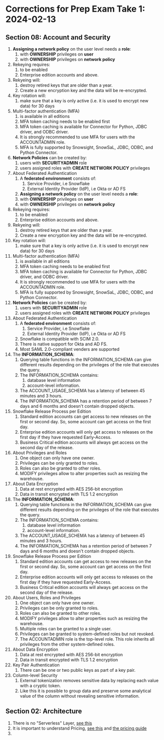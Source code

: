 # Corrections for Prep Exam Take 1: 2024-02-13

## Section 08: Account and Security

1. **Assigning a network policy** on the user level needs a **role**:
   1. with **OWNERSHIP** privileges on **user**
   1. with **OWNERSHIP** privileges on **network policy**
1. Rekeying requires:
   1. to be enabled
   1. Enterprise edition accounts and above.
1. Rekyeing will:
   1. destroy retired keys that are older than a year.
   1. Create a new encryption key and the data will be re-encrypted.
1. Key rotation will:
   1. make sure that a key is only active (i.e. it is used to encrypt new data) for 30 days
1. Multi-factor authentication (MFA)
   1. is available in all editions
   1. MFA token caching needs to be enabled first
   1. MFA token caching is available for Connector for Python, JDBC driver, and ODBC driver.
   1. It is strongly recommended to use MFA for users with the ACCOUNTADMIN role.
   1. MFA is fully supported by Snowsight, SnowSaL, JDBC, ODBC, and Python Connector.
1. **Network Policies** can be created by:
   1. users with **SECURITYADMIN** role
   1. users assigned roles with **CREATE NETWORK POLICY** privileges
1. About Federated Authentication
   1. A **federated environment** consists of:
      1. Service Provider, i.e Snowflake
      1. External Identity Provider (IdP), i.e Okta or AD FS
   1. **Assigning a network policy** on the user level needs a **role**:
   1. with **OWNERSHIP** privileges on **user**
   1. with **OWNERSHIP** privileges on **network policy**
1. Rekeying requires:
   1. to be enabled
   1. Enterprise edition accounts and above.
1. Rekyeing will:
   1. destroy retired keys that are older than a year.
   1. Create a new encryption key and the data will be re-encrypted.
1. Key rotation will:
   1. make sure that a key is only active (i.e. it is used to encrypt new data) for 30 days
1. Multi-factor authentication (MFA)
   1. is available in all editions
   1. MFA token caching needs to be enabled first
   1. MFA token caching is available for Connector for Python, JDBC driver, and ODBC driver.
   1. It is strongly recommended to use MFA for users with the ACCOUNTADMIN role.
   1. MFA is fully supported by Snowsight, SnowSaL, JDBC, ODBC, and Python Connector.
1. **Network Policies** can be created by:
   1. users with **SECURITYADMIN** role
   1. users assigned roles with **CREATE NETWORK POLICY** privileges
1. About Federated Authentication
   1. A **federated environment** consists of:
      1. Service Provider, i.e Snowflake
      1. External Identity Provider (IdP), i.e Okta or AD FS
   1. Snowflake is compatible with SCIM 2.0.
   1. There is native support for Okta and AD FS.
   1. Most SAML 2.0-compliant venders are supported
1. The **INFORMATION_SCHEMA**:
   1. Querying table functions in the INFORMATION_SCHEMA can give different results depending on the privileges of the role that executes the query.
   1. The INFORMATION_SCHEMA contains:
      1. database level information
      1. account-level information. 
   1. The ACCOUNT_USAGE_SCHEMA has a latency of between 45 minutes and 3 hours.
   1. The INFORMATION_SCHEMA has a retention period of between 7 days and 6 months and doesn't contain dropped objects.
1. Snowflake Release Process per Edition
   1. Standard edition accounts can get access to new releases on the first or second day. So, some account can get access on the first day.
   1. Enterprise edition accounts will only get access to releases on the first day if they have requested Early-Access.
   1. Business Critical edition accounts will always get access on the second day of the release.
1. About Privileges and Roles
   1. One object can only have one owner. 
   1. Privileges can be only granted to roles.
   1. Roles can also be granted to other roles.
   1. MODIFY privileges allow to alter properties such as resizing the warehouse.
1. About Data Encryption
   1. Data at rest encrypted with AES 256-bit encryption
   1. Data in transit encrypted with TLS 1.2 encryption
1. The **INFORMATION_SCHEMA**:
   1. Querying table functions in the INFORMATION_SCHEMA can give different results depending on the privileges of the role that executes the query.
   1. The INFORMATION_SCHEMA contains:
      1. database level information
      1. account-level information. 
   1. The ACCOUNT_USAGE_SCHEMA has a latency of between 45 minutes and 3 hours.
   1. The INFORMATION_SCHEMA has a retention period of between 7 days and 6 months and doesn't contain dropped objects.
1. Snowflake Release Process per Edition
   1. Standard edition accounts can get access to new releases on the first or second day. So, some account can get access on the first day.
   1. Enterprise edition accounts will only get access to releases on the first day if they have requested Early-Access.
   1. Business Critical edition accounts will always get access on the second day of the release.
1. About Users, Roles and Privileges
   1. One object can only have one owner. 
   1. Privileges can be only granted to roles.
   1. Roles can also be granted to other roles.
   1. MODIFY privileges allow to alter properties such as resizing the warehouse.
   1. Multiple roles can be granted to a single user.
   1. Privileges can be granted to system-defined roles but not revoked.
   1. The ACCOUNTADMIN role is the top-level role. This role inherits all privileges from the other system-defined roles.
1. About Data Encryption
   1. Data at rest encrypted with AES 256-bit encryption
   1. Data in transit encrypted with TLS 1.2 encryption
1. Key Pair Authentication
   1. There can be one or two public keys as part of a key pair.
1. Column-level Security
   1. External tokenization removes sensitive data by replacing each value with a cryptic token.
   2. Like this it is possible to group data and preserve some analytical value of the column without revealing sensitive information.

## Section 02: Architecture
1. There is no "Serverless" Layer, [see this](../Section02_Snowflake_Architechture/notes_section02part01)
1. It is important to understand Pricing, [see this]() and [the pricing guide](../Section02_Snowflake_Architechture/README.md)
1. 